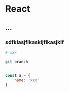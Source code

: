 # React

## ...



### sdfklasjflkaskljflkasjklf
```bash
# xxx

git branch
```

```js

const a = {
    name: 'xxx'
}

```